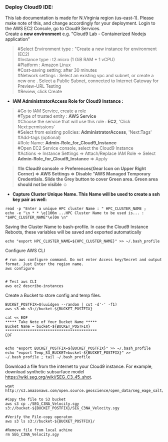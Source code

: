 ### Deploy Cloud9 IDE:
This lab documentation is made for N.Virginia region (us-east-1). Please make note of this, and change accordingly for your deployment.
Login to the AWS EC2 Console, go to Cloud9 Services. <br/>
Create a **new environment** e.g. "Cloud9 Lab - Containerized Nodejs application" <br/>
>#Select Environment type : "Create a new instance for environment (EC2)<br/>
>#Instance type : t2.micro (1 GiB RAM + 1 vCPU)  <br/>
>#Platform : Amazon Linux <br/>
>#Cost-saving setting: after 30 minutes <br/>
>#Network settings : Select an existing vpc and subnet, or create a new one . Select a Public Subnet, connected to Internet Gateway for Preview-URL Testing <br/>
>#Review, click Create <br/>

* **IAM AdministratorAccess Role for Cloud9 Instance :**
>#Go to IAM Service, create a role <br/>
>#Type of trusted entity : **AWS Service** <br/>
>#Choose the service that will use this role : **EC2**, 'Click Next:permissions' <br/>
>#Select from existing policies: **AdministratorAccess**, 'Next:Tags'  <br/>
>#Add-tags (optional) <br/>
>#Role Name: **Admin-Role_for_Cloud9_Instance** <br/>
>#Open EC2 Service console, select the Cloud9 Instance <br/>
>#Actions => Instance Settings => Attach/Replace IAM Role => Select **Admin-Role_for_Cloud9_Instance** => Apply<br/>

>#**In Cloud9 console => Preferences(Gear Icon on Upper Right Corner) => AWS Settings => Disable "AWS Managed Temporary Credentials. Slide the Grey button to cover Green area. Green area should not be visible** :relaxed:  <br/>


* **Capture Cluster Unique Name. This Name will be used to create a ssh key pair as well:**
```
read -p "Enter a unique HPC cluster Name : " HPC_CLUSTER_NAME ; 
echo -e "\n * * \e[106m ...HPC Cluster Name to be used is... : "$HPC_CLUSTER_NAME"\e[0m \n"

```
Saving the Cluster Name to bash-profile. In case the Cloud9 Instance Reboots, these variables will be saved and exported automatically
```
echo "export HPC_CLUSTER_NAME=${HPC_CLUSTER_NAME}" >> ~/.bash_profile
```

Configure AWS CLI
```
# run aws configure command. Do not enter Access key/Secret and output format. Just Enter the region name. 
aws configure


# Test aws CLI
aws ec2 describe-instances
```

Create a Bucket to store config and temp files. 

```
BUCKET_POSTFIX=$(uuidgen --random | cut -d'-' -f1)
aws s3 mb s3://bucket-${BUCKET_POSTFIX}

cat << EOF
***** Take Note of Your Bucket Name *****
Bucket Name = bucket-${BUCKET_POSTFIX}
*****************************************
EOF


echo "export BUCKET_POSTFIX=${BUCKET_POSTFIX}" >> ~/.bash_profile 
echo "export Temp_S3_BUCKET=bucket-${BUCKET_POSTFIX}" >> ~/.bash_profile ; tail ~/.bash_profile

```

Download a file from the internet to your Cloud9 instance. For example, download synthetic subsurface model https://wiki.seg.org/wiki/SEG_C3_45_shot. 

```
wget http://s3.amazonaws.com/open.source.geoscience/open_data/seg_eage_salt/SEG_C3NA_Velocity.sgy

#Copy the file to S3 bucket
aws s3 cp ./SEG_C3NA_Velocity.sgy s3://bucket-${BUCKET_POSTFIX}/SEG_C3NA_Velocity.sgy

#Verify the File-copy operaton
aws s3 ls s3://bucket-${BUCKET_POSTFIX}/

#Remove file from local achine
rm SEG_C3NA_Velocity.sgy
```



